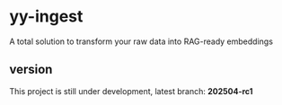 # yy-ingest
A total solution to transform your raw data into RAG-ready embeddings

## version 

This project is still under development, latest branch: **202504-rc1**
